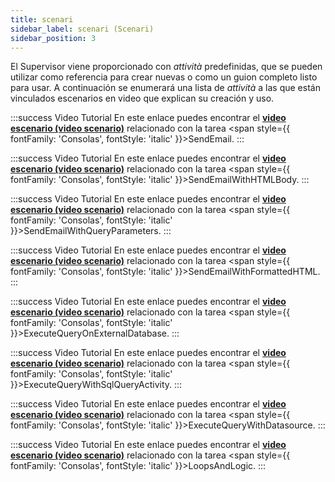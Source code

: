 ```yaml
---
title: scenari
sidebar_label: scenari (Scenari)
sidebar_position: 3
---
```


El Supervisor viene proporcionado con *attività* predefinidas, que se pueden utilizar como referencia para crear nuevas o como un guion completo listo para usar. A continuación se enumerará una lista de *attività* a las que están vinculados escenarios en video que explican su creación y uso.

:::success Video Tutorial
En este enlace puedes encontrar el **[video escenario (video scenario)](https://youtu.be/qkj6Q-yATHs)** relacionado con la tarea <span style={{ fontFamily: 'Consolas', fontStyle: 'italic' }}>SendEmail</span>.
:::

:::success Video Tutorial
En este enlace puedes encontrar el **[video escenario (video scenario)](https://youtu.be/SnR9QeBCWI0)** relacionado con la tarea <span style={{ fontFamily: 'Consolas', fontStyle: 'italic' }}>SendEmailWithHTMLBody</span>.
:::

:::success Video Tutorial
En este enlace puedes encontrar el **[video escenario (video scenario)](https://youtu.be/xVXIFqTbmNo)** relacionado con la tarea <span style={{ fontFamily: 'Consolas', fontStyle: 'italic' }}>SendEmailWithQueryParameters</span>.
:::

:::success Video Tutorial
En este enlace puedes encontrar el **[video escenario (video scenario)](https://youtu.be/7kd7Okv1n8A)** relacionado con la tarea <span style={{ fontFamily: 'Consolas', fontStyle: 'italic' }}>SendEmailWithFormattedHTML</span>.
:::

:::success Video Tutorial
En este enlace puedes encontrar el **[video escenario (video scenario)](https://youtu.be/zUgKJPp8dZ8)** relacionado con la tarea <span style={{ fontFamily: 'Consolas', fontStyle: 'italic' }}>ExecuteQueryOnExternalDatabase</span>.
:::

:::success Video Tutorial
En este enlace puedes encontrar el **[video escenario (video scenario)](https://youtu.be/S2vdHBY8RpQ)** relacionado con la tarea <span style={{ fontFamily: 'Consolas', fontStyle: 'italic' }}>ExecuteQueryWithSqlQueryActivity</span>.
:::

:::success Video Tutorial
En este enlace puedes encontrar el **[video escenario (video scenario)](https://youtu.be/bxGJYPpfq7Q)** relacionado con la tarea <span style={{ fontFamily: 'Consolas', fontStyle: 'italic' }}>ExecuteQueryWithDatasource</span>.
:::

:::success Video Tutorial
En este enlace puedes encontrar el **[video escenario (video scenario)](https://youtu.be/QM7m0aYjI9g)** relacionado con la tarea <span style={{ fontFamily: 'Consolas', fontStyle: 'italic' }}>LoopsAndLogic</span>.
:::